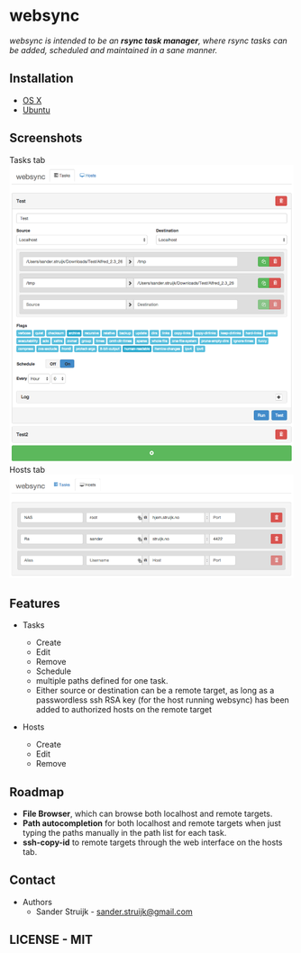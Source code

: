 # **websync**

*websync is intended to be an **rsync task manager**, where rsync tasks can be added, scheduled and maintained in a sane manner.*

## Installation

- [OS X](https://github.com/furier/websync/wiki/Installation---OS-X)
- [Ubuntu](https://github.com/furier/websync/wiki/Installation---Ubuntu)

## Screenshots

Tasks tab
![Tasks](doc/screenshots/tasks_tab.png)
Hosts tab
![Hosts](doc/screenshots/hosts_tab.png)

## Features

- Tasks
  - Create
  - Edit
  - Remove
  - Schedule
  - multiple paths defined for one task.
  - Either source or destination can be a remote target, as long as a passwordless ssh RSA key (for the host running websync) has been added to authorized hosts on the remote target
  
- Hosts
  - Create
  - Edit
  - Remove

## Roadmap

- **File Browser**, which can browse both localhost and remote targets.
- **Path autocompletion** for both localhost and remote targets when just typing the paths manually in the path list for each task.
- **ssh-copy-id** to remote targets through the web interface on the hosts tab.

## Contact

- Authors
  - Sander Struijk - sander.struijk@gmail.com
  
## LICENSE - MIT
